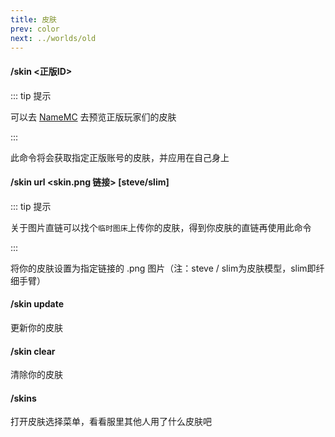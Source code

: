 ```yaml
---
title: 皮肤
prev: color
next: ../worlds/old
---
```


#### **/skin <正版ID>**

::: tip 提示

可以去 [NameMC](https://namemc.com/) 去预览正版玩家们的皮肤

:::

此命令将会获取指定正版账号的皮肤，并应用在自己身上

#### **/skin url <skin.png 链接> [steve/slim]**

::: tip 提示

关于图片直链可以找个`临时图床`上传你的皮肤，得到你皮肤的直链再使用此命令

:::

将你的皮肤设置为指定链接的 .png 图片（注：steve / slim为皮肤模型，slim即纤细手臂）

#### **/skin update**

更新你的皮肤

#### **/skin clear**

清除你的皮肤

#### **/skins**

打开皮肤选择菜单，看看服里其他人用了什么皮肤吧
